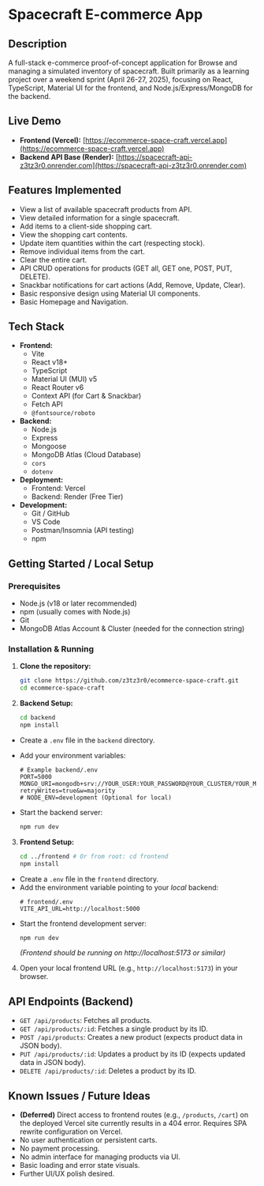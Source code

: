 # Spacecraft E-commerce App

## Description

A full-stack e-commerce proof-of-concept application for Browse and managing a simulated inventory of spacecraft. Built primarily as a learning project over a weekend sprint (April 26-27, 2025), focusing on React, TypeScript, Material UI for the frontend, and Node.js/Express/MongoDB for the backend.

## Live Demo

- **Frontend (Vercel):** [https://ecommerce-space-craft.vercel.app](https://ecommerce-space-craft.vercel.app)
- **Backend API Base (Render):** [https://spacecraft-api-z3tz3r0.onrender.com](https://spacecraft-api-z3tz3r0.onrender.com)

## Features Implemented

- View a list of available spacecraft products from API.
- View detailed information for a single spacecraft.
- Add items to a client-side shopping cart.
- View the shopping cart contents.
- Update item quantities within the cart (respecting stock).
- Remove individual items from the cart.
- Clear the entire cart.
- API CRUD operations for products (GET all, GET one, POST, PUT, DELETE).
- Snackbar notifications for cart actions (Add, Remove, Update, Clear).
- Basic responsive design using Material UI components.
- Basic Homepage and Navigation.

## Tech Stack

- **Frontend:**
  - Vite
  - React v18+
  - TypeScript
  - Material UI (MUI) v5
  - React Router v6
  - Context API (for Cart & Snackbar)
  - Fetch API
  - `@fontsource/roboto`
- **Backend:**
  - Node.js
  - Express
  - Mongoose
  - MongoDB Atlas (Cloud Database)
  - `cors`
  - `dotenv`
- **Deployment:**
  - Frontend: Vercel
  - Backend: Render (Free Tier)
- **Development:**
  - Git / GitHub
  - VS Code
  - Postman/Insomnia (API testing)
  - npm

## Getting Started / Local Setup

### Prerequisites

- Node.js (v18 or later recommended)
- npm (usually comes with Node.js)
- Git
- MongoDB Atlas Account & Cluster (needed for the connection string)

### Installation & Running

1.  **Clone the repository:**

    ```bash
    git clone https://github.com/z3tz3r0/ecommerce-space-craft.git
    cd ecommerce-space-craft
    ```

2.  **Backend Setup:**

    ```bash
    cd backend
    npm install
    ```

- Create a `.env` file in the `backend` directory.
- Add your environment variables:

  ```dotenv
  # Example backend/.env
  PORT=5000
  MONGO_URI=mongodb+srv://YOUR_USER:YOUR_PASSWORD@YOUR_CLUSTER/YOUR_MONGO_DATABASE?retryWrites=true&w=majority
  # NODE_ENV=development (Optional for local)
  ```

- Start the backend server:
  ```bash
  npm run dev
  ```

3.  **Frontend Setup:**

    ```bash
    cd ../frontend # Or from root: cd frontend
    npm install
    ```

- Create a `.env` file in the `frontend` directory.
- Add the environment variable pointing to your _local_ backend:
  ```dotenv
  # frontend/.env
  VITE_API_URL=http://localhost:5000
  ```
- Start the frontend development server:
  ```bash
  npm run dev
  ```
  _(Frontend should be running on http://localhost:5173 or similar)_

4.  Open your local frontend URL (e.g., `http://localhost:5173`) in your browser.

## API Endpoints (Backend)

- `GET /api/products`: Fetches all products.
- `GET /api/products/:id`: Fetches a single product by its ID.
- `POST /api/products`: Creates a new product (expects product data in JSON body).
- `PUT /api/products/:id`: Updates a product by its ID (expects updated data in JSON body).
- `DELETE /api/products/:id`: Deletes a product by its ID.

## Known Issues / Future Ideas

- **(Deferred)** Direct access to frontend routes (e.g., `/products`, `/cart`) on the deployed Vercel site currently results in a 404 error. Requires SPA rewrite configuration on Vercel.
- No user authentication or persistent carts.
- No payment processing.
- No admin interface for managing products via UI.
- Basic loading and error state visuals.
- Further UI/UX polish desired.
